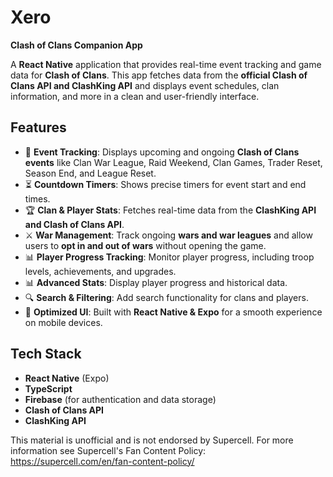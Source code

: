 # Xero

**Clash of Clans Companion App**

A **React Native** application that provides real-time event tracking and game data for **Clash of Clans**. This app fetches data from the **official Clash of Clans API and ClashKing API** and displays event schedules, clan information, and more in a clean and user-friendly interface.

## Features

- 📅 **Event Tracking**: Displays upcoming and ongoing **Clash of Clans events** like Clan War League, Raid Weekend, Clan Games, Trader Reset, Season End, and League Reset.
- ⏳ **Countdown Timers**: Shows precise timers for event start and end times.
- 🏆 **Clan & Player Stats**: Fetches real-time data from the **ClashKing API and Clash of Clans API**.
- ⚔️ **War Management**: Track ongoing **wars and war leagues** and allow users to **opt in and out of wars** without opening the game.
- 📊 **Player Progress Tracking**: Monitor player progress, including troop levels, achievements, and upgrades.
- 📊 **Advanced Stats**: Display player progress and historical data.
- 🔍 **Search & Filtering**: Add search functionality for clans and players.
- 📱 **Optimized UI**: Built with **React Native & Expo** for a smooth experience on mobile devices.

## Tech Stack
- **React Native** (Expo)
- **TypeScript**
- **Firebase** (for authentication and data storage)
- **Clash of Clans API**
- **ClashKing API**

This material is unofficial and is not endorsed by Supercell. For more information see Supercell's Fan Content Policy: https://supercell.com/en/fan-content-policy/
